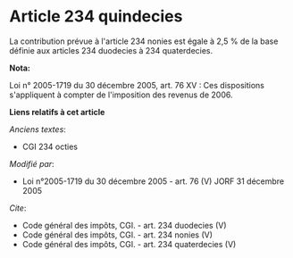 # Article 234 quindecies

La contribution prévue à l'article 234 nonies est égale à 2,5 % de la base définie aux articles 234 duodecies à 234
quaterdecies.

**Nota:**

Loi n° 2005-1719 du 30 décembre 2005, art. 76 XV : Ces dispositions s'appliquent à compter de l'imposition des revenus de
2006.

**Liens relatifs à cet article**

_Anciens textes_:

  - CGI 234 octies

_Modifié par_:

  - Loi n°2005-1719 du 30 décembre 2005 - art. 76 (V) JORF 31 décembre 2005

_Cite_:

  - Code général des impôts, CGI. - art. 234 duodecies (V)
  - Code général des impôts, CGI. - art. 234 nonies (V)
  - Code général des impôts, CGI. - art. 234 quaterdecies (V)
